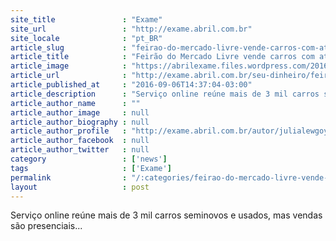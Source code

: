 ```yaml
---
site_title               : "Exame"
site_url                 : "http://exame.abril.com.br"
site_locale              : "pt_BR"
article_slug             : "feirao-do-mercado-livre-vende-carros-com-ate-15-de-desconto"
article_title            : "Feirão do Mercado Livre vende carros com até 15% de desconto"
article_image            : "https://abrilexame.files.wordpress.com/2016/09/size_960_16_9_fusionhybrid.jpg?quality=70&strip=all&w=960"
article_url              : "http://exame.abril.com.br/seu-dinheiro/feirao-do-mercado-livre-vende-carros-com-ate-15-de-desconto-2/"
article_published_at     : "2016-09-06T14:37:04-03:00"
article_description      : "Serviço online reúne mais de 3 mil carros seminovos e usados, mas vendas são presenciais..."
article_author_name      : ""
article_author_image     : null
article_author_biography : null
article_author_profile   : "http://exame.abril.com.br/autor/julialewgoymartini/"
article_author_facebook  : null
article_author_twitter   : null
category                 : ['news']
tags                     : ['Exame']
permalink                : "/:categories/feirao-do-mercado-livre-vende-carros-com-ate-15-de-desconto/"
layout                   : post
---
```


Serviço online reúne mais de 3 mil carros seminovos e usados, mas vendas são presenciais...

